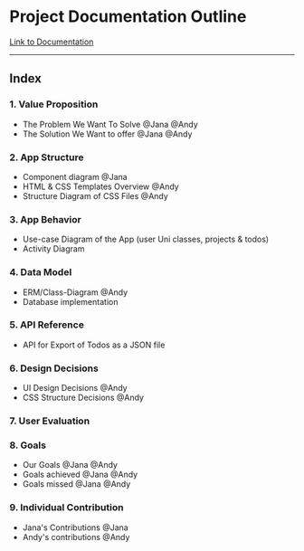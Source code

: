 # Project Documentation Outline

[Link to Documentation](https://www.andreas-moor.de/sTudoo/)

---
## Index

### 1. Value Proposition

- The Problem We Want To Solve @Jana @Andy
- The Solution We Want to offer @Jana @Andy

### 2. App Structure

- Component diagram @Jana
- HTML & CSS Templates Overview @Andy
- Structure Diagram of CSS Files @Andy

### 3. App Behavior

- Use-case Diagram of the App (user Uni classes, projects & todos)
- Activity Diagram

### 4. Data Model

- ERM/Class-Diagram @Andy
- Database implementation

### 5. API Reference

- API for Export of Todos as a JSON file

### 6. Design Decisions

- UI Design Decisions @Andy
- CSS Structure Decisions @Andy

### 7. User Evaluation 
### 8. Goals

- Our Goals @Jana @Andy
- Goals achieved @Jana @Andy
- Goals missed @Jana @Andy

### 9. Individual Contribution

- Jana's Contributions @Jana
- Andy's contributions @Andy